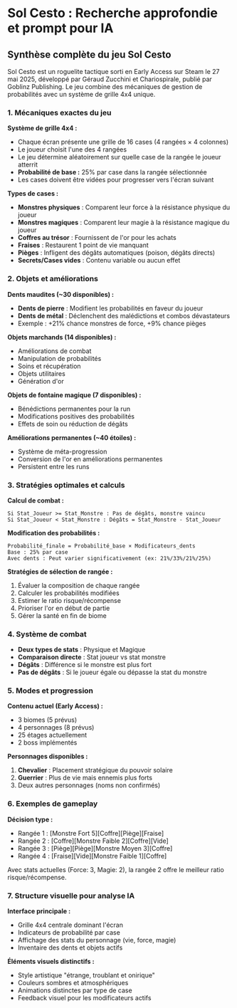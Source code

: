 # Sol Cesto : Recherche approfondie et prompt pour IA

## Synthèse complète du jeu Sol Cesto

Sol Cesto est un roguelite tactique sorti en Early Access sur Steam le 27 mai 2025, développé par Géraud Zucchini et Chariospirale, publié par Goblinz Publishing. Le jeu combine des mécaniques de gestion de probabilités avec un système de grille 4x4 unique.

### 1. Mécaniques exactes du jeu

**Système de grille 4x4 :**
- Chaque écran présente une grille de 16 cases (4 rangées × 4 colonnes)
- Le joueur choisit l'une des 4 rangées
- Le jeu détermine aléatoirement sur quelle case de la rangée le joueur atterrit
- **Probabilité de base :** 25% par case dans la rangée sélectionnée
- Les cases doivent être vidées pour progresser vers l'écran suivant

**Types de cases :**
- **Monstres physiques** : Comparent leur force à la résistance physique du joueur
- **Monstres magiques** : Comparent leur magie à la résistance magique du joueur
- **Coffres au trésor** : Fournissent de l'or pour les achats
- **Fraises** : Restaurent 1 point de vie manquant
- **Pièges** : Infligent des dégâts automatiques (poison, dégâts directs)
- **Secrets/Cases vides** : Contenu variable ou aucun effet

### 2. Objets et améliorations

**Dents maudites (~30 disponibles) :**
- **Dents de pierre** : Modifient les probabilités en faveur du joueur
- **Dents de métal** : Déclenchent des malédictions et combos dévastateurs
- Exemple : +21% chance monstres de force, +9% chance pièges

**Objets marchands (14 disponibles) :**
- Améliorations de combat
- Manipulation de probabilités
- Soins et récupération
- Objets utilitaires
- Génération d'or

**Objets de fontaine magique (7 disponibles) :**
- Bénédictions permanentes pour la run
- Modifications positives des probabilités
- Effets de soin ou réduction de dégâts

**Améliorations permanentes (~40 étoiles) :**
- Système de méta-progression
- Conversion de l'or en améliorations permanentes
- Persistent entre les runs

### 3. Stratégies optimales et calculs

**Calcul de combat :**
```
Si Stat_Joueur >= Stat_Monstre : Pas de dégâts, monstre vaincu
Si Stat_Joueur < Stat_Monstre : Dégâts = Stat_Monstre - Stat_Joueur
```

**Modification des probabilités :**
```
Probabilité_finale = Probabilité_base × Modificateurs_dents
Base : 25% par case
Avec dents : Peut varier significativement (ex: 21%/33%/21%/25%)
```

**Stratégies de sélection de rangée :**
1. Évaluer la composition de chaque rangée
2. Calculer les probabilités modifiées
3. Estimer le ratio risque/récompense
4. Prioriser l'or en début de partie
5. Gérer la santé en fin de biome

### 4. Système de combat

- **Deux types de stats** : Physique et Magique
- **Comparaison directe** : Stat joueur vs stat monstre
- **Dégâts** : Différence si le monstre est plus fort
- **Pas de dégâts** : Si le joueur égale ou dépasse la stat du monstre

### 5. Modes et progression

**Contenu actuel (Early Access) :**
- 3 biomes (5 prévus)
- 4 personnages (8 prévus)
- 25 étages actuellement
- 2 boss implémentés

**Personnages disponibles :**
1. **Chevalier** : Placement stratégique du pouvoir solaire
2. **Guerrier** : Plus de vie mais ennemis plus forts
3. Deux autres personnages (noms non confirmés)

### 6. Exemples de gameplay

**Décision type :**
- Rangée 1 : [Monstre Fort 5][Coffre][Piège][Fraise]
- Rangée 2 : [Coffre][Monstre Faible 2][Coffre][Vide]
- Rangée 3 : [Piège][Piège][Monstre Moyen 3][Coffre]
- Rangée 4 : [Fraise][Vide][Monstre Faible 1][Coffre]

Avec stats actuelles (Force: 3, Magie: 2), la rangée 2 offre le meilleur ratio risque/récompense.

### 7. Structure visuelle pour analyse IA

**Interface principale :**
- Grille 4x4 centrale dominant l'écran
- Indicateurs de probabilité par case
- Affichage des stats du personnage (vie, force, magie)
- Inventaire des dents et objets actifs

**Éléments visuels distinctifs :**
- Style artistique "étrange, troublant et onirique"
- Couleurs sombres et atmosphériques
- Animations distinctes par type de case
- Feedback visuel pour les modificateurs actifs